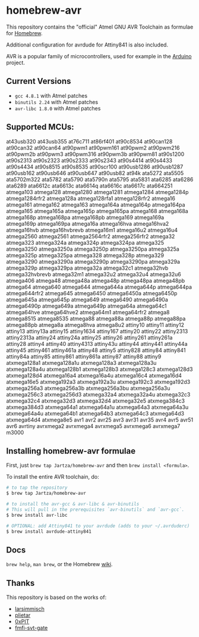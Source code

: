 homebrew-avr
============

This repository contains the "official" Atmel GNU AVR Toolchain as
formulae for [Homebrew][].

Additional configuration for avrdude for Attiny841 is also included.

AVR is a popular family of microcontrollers, used for example in the
[Arduino][] project.

Current Versions
----------------

- `gcc 4.8.1` with Atmel patches
- `binutils 2.24` with Atmel patches
- `avr-libc 1.8.0` with Atmel patches 

Supported MCUs:
---------------
at43usb320 at43usb355 at76c711 at86rf401 at90c8534 at90can128 at90can32 at90can64 at90pwm1 at90pwm161 at90pwm2 at90pwm216 at90pwm2b at90pwm3 at90pwm316 at90pwm3b at90pwm81 at90s1200 at90s2313 at90s2323 at90s2333 at90s2343 at90s4414 at90s4433 at90s4434 at90s8515 at90s8535 at90scr100 at90usb1286 at90usb1287 at90usb162 at90usb646 at90usb647 at90usb82 at94k ata5272 ata5505 ata5702m322 ata5782 ata5790 ata5790n ata5795 ata5831 ata6285 ata6286 ata6289 ata6612c ata6613c ata6614q ata6616c ata6617c ata664251 atmega103 atmega128 atmega1280 atmega1281 atmega1284 atmega1284p atmega1284rfr2 atmega128a atmega128rfa1 atmega128rfr2 atmega16 atmega161 atmega162 atmega163 atmega164a atmega164p atmega164pa atmega165 atmega165a atmega165p atmega165pa atmega168 atmega168a atmega168p atmega168pa atmega168pb atmega169 atmega169a atmega169p atmega169pa atmega16a atmega16hva atmega16hva2 atmega16hvb atmega16hvbrevb atmega16m1 atmega16u2 atmega16u4 atmega2560 atmega2561 atmega2564rfr2 atmega256rfr2 atmega32 atmega323 atmega324a atmega324p atmega324pa atmega325 atmega3250 atmega3250a atmega3250p atmega3250pa atmega325a atmega325p atmega325pa atmega328 atmega328p atmega329 atmega3290 atmega3290a atmega3290p atmega3290pa atmega329a atmega329p atmega329pa atmega32a atmega32c1 atmega32hvb atmega32hvbrevb atmega32m1 atmega32u2 atmega32u4 atmega32u6 atmega406 atmega48 atmega48a atmega48p atmega48pa atmega48pb atmega64 atmega640 atmega644 atmega644a atmega644p atmega644pa atmega644rfr2 atmega645 atmega6450 atmega6450a atmega6450p atmega645a atmega645p atmega649 atmega6490 atmega6490a atmega6490p atmega649a atmega649p atmega64a atmega64c1 atmega64hve atmega64hve2 atmega64m1 atmega64rfr2 atmega8 atmega8515 atmega8535 atmega88 atmega88a atmega88p atmega88pa atmega88pb atmega8a atmega8hva atmega8u2 attiny10 attiny11 attiny12 attiny13 attiny13a attiny15 attiny1634 attiny167 attiny20 attiny22 attiny2313 attiny2313a attiny24 attiny24a attiny25 attiny26 attiny261 attiny261a attiny28 attiny4 attiny40 attiny4313 attiny43u attiny44 attiny441 attiny44a attiny45 attiny461 attiny461a attiny48 attiny5 attiny828 attiny84 attiny841 attiny84a attiny85 attiny861 attiny861a attiny87 attiny88 attiny9 atxmega128a1 atxmega128a1u atxmega128a3 atxmega128a3u atxmega128a4u atxmega128b1 atxmega128b3 atxmega128c3 atxmega128d3 atxmega128d4 atxmega16a4 atxmega16a4u atxmega16c4 atxmega16d4 atxmega16e5 atxmega192a3 atxmega192a3u atxmega192c3 atxmega192d3 atxmega256a3 atxmega256a3b atxmega256a3bu atxmega256a3u atxmega256c3 atxmega256d3 atxmega32a4 atxmega32a4u atxmega32c3 atxmega32c4 atxmega32d3 atxmega32d4 atxmega32e5 atxmega384c3 atxmega384d3 atxmega64a1 atxmega64a1u atxmega64a3 atxmega64a3u atxmega64a4u atxmega64b1 atxmega64b3 atxmega64c3 atxmega64d3 atxmega64d4 atxmega8e5 avr1 avr2 avr25 avr3 avr31 avr35 avr4 avr5 avr51 avr6 avrtiny avrxmega2 avrxmega4 avrxmega5 avrxmega6 avrxmega7 m3000

Installing homebrew-avr formulae
--------------------------------

First, just `brew tap Jartza/homebrew-avr` and then `brew install <formula>`.

To install the entire AVR toolchain, do:

```Bash
# to tap the repository
$ brew tap Jartza/homebrew-avr

# to install the avr-gcc & avr-libc & avr-binutils
# This will pull in the prerequisites `avr-binutils` and `avr-gcc`.
$ brew install avr-libc

# OPTIONAL: add Attiny841 to your avrdude (adds to your ~/.avrduderc)
$ brew install avrdude-attiny841

```

Docs
----

`brew help`, `man brew`, or the Homebrew [wiki][].

Thanks
------

This repository is based on the works of:

- [larsimmisch](https://github.com/larsimmisch/homebrew-avr)
- [plietar](https://github.com/plietar/homebrew-avr/)
- [0xPIT](https://github.com/0xPIT/homebrew-avr)
- [fmfi-svt-gate](https://github.com/fmfi-svt-gate/avr-toolchain-patches)


[Homebrew]: https://github.com/mxcl/homebrew
[Arduino]: http://arduino.cc
[wiki]: http://wiki.github.com/mxcl/homebrew

